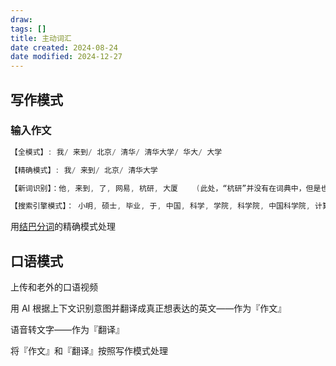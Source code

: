 ```yaml
---
draw:
tags: []
title: 主动词汇
date created: 2024-08-24
date modified: 2024-12-27
---
```


## 写作模式

### 输入作文

```Java
【全模式】: 我/ 来到/ 北京/ 清华/ 清华大学/ 华大/ 大学

【精确模式】: 我/ 来到/ 北京/ 清华大学

【新词识别】：他, 来到, 了, 网易, 杭研, 大厦    (此处，“杭研”并没有在词典中，但是也被Viterbi算法识别出来了)

【搜索引擎模式】： 小明, 硕士, 毕业, 于, 中国, 科学, 学院, 科学院, 中国科学院, 计算, 计算所, 后, 在, 日本, 京都, 大学, 日本京都大学, 深造
```

用[结巴分词](结巴分词)的精确模式处理

## 口语模式

上传和老外的口语视频

用 AI 根据上下文识别意图并翻译成真正想表达的英文——作为『作文』

语音转文字——作为『翻译』

将『作文』和『翻译』按照写作模式处理
